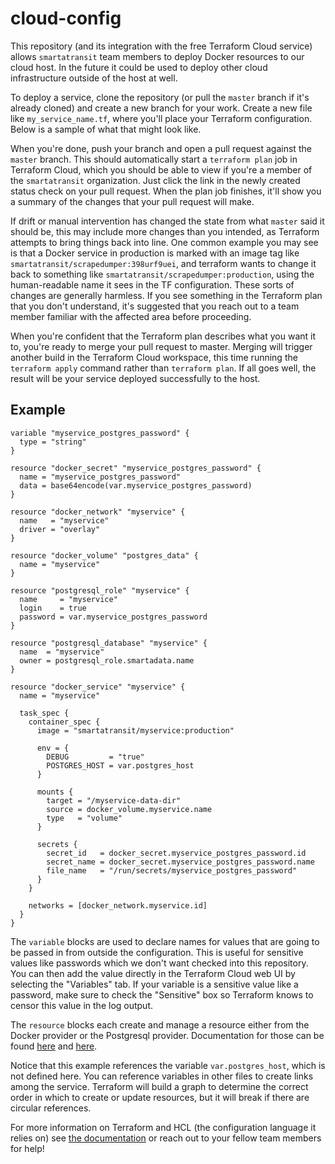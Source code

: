 # cloud-config
This repository (and its integration with the free Terraform Cloud service) allows `smartatransit` team members to deploy Docker resources to our cloud host. In the future it could be used to deploy other cloud infrastructure outside of the host at well.

To deploy a service, clone the repository (or pull the `master` branch if it's already cloned) and create a new branch for your work. Create a new file like `my_service_name.tf`, where you'll place your Terraform configuration. Below is a sample of what that might look like.

When you're done, push your branch and open a pull request against the `master` branch. This should automatically start a `terraform plan` job in Terraform Cloud, which you should be able to view if you're a member of the `smartatransit` organization. Just click the link in the newly created status check on your pull request. When the plan job finishes, it'll show you a summary of the changes that your pull request will make.

If drift or manual intervention has changed the state from what `master` said it should be, this may include more changes than you intended, as Terraform attempts to bring things back into line. One common example you may see is that a Docker service in production is marked with an image tag like `smartatransit/scrapedumper:398urf9uei`, and terraform wants to change it back to something like `smartatransit/scrapedumper:production`, using the human-readable name it sees in the TF configuration. These sorts of changes are generally harmless. If you see something in the Terraform plan that you don't understand, it's suggested that you reach out to a team member familiar with the affected area before proceeding.

When you're confident that the Terraform plan describes what you want it to, you're ready to merge your pull request to master. Merging will trigger another build in the Terraform Cloud workspace, this time running the `terraform apply` command rather than `terraform plan`. If all goes well, the result will be your service deployed successfully to the host.

## Example

```hcl
variable "myservice_postgres_password" {
  type = "string"
}

resource "docker_secret" "myservice_postgres_password" {
  name = "myservice_postgres_password"
  data = base64encode(var.myservice_postgres_password)
}

resource "docker_network" "myservice" {
  name   = "myservice"
  driver = "overlay"
}

resource "docker_volume" "postgres_data" {
  name = "myservice"
}

resource "postgresql_role" "myservice" {
  name     = "myservice"
  login    = true
  password = var.myservice_postgres_password
}

resource "postgresql_database" "myservice" {
  name  = "myservice"
  owner = postgresql_role.smartadata.name
}

resource "docker_service" "myservice" {
  name = "myservice"

  task_spec {
    container_spec {
      image = "smartatransit/myservice:production"

      env = {
        DEBUG         = "true"
        POSTGRES_HOST = var.postgres_host
      }

      mounts {
        target = "/myservice-data-dir"
        source = docker_volume.myservice.name
        type   = "volume"
      }

      secrets {
        secret_id   = docker_secret.myservice_postgres_password.id
        secret_name = docker_secret.myservice_postgres_password.name
        file_name   = "/run/secrets/myservice_postgres_password"
      }
    }

    networks = [docker_network.myservice.id]
  }
}
```

The `variable` blocks are used to declare names for values that are going to be passed in from outside the configuration. This is useful for sensitive values like passwords which we don't want checked into this repository. You can then add the value directly in the Terraform Cloud web UI by selecting the "Variables" tab. If your variable is a sensitive value like a password, make sure to check the "Sensitive" box so Terraform knows to censor this value in the log output.

The `resource` blocks each create and manage a resource either from the Docker provider or the Postgresql provider. Documentation for those can be found [here](https://www.terraform.io/docs/providers/docker/) and [here](https://www.terraform.io/docs/providers/postgresql/).

Notice that this example references the variable `var.postgres_host`, which is not defined here. You can reference variables in other files to create links among the service. Terraform will build a graph to determine the correct order in which to create or update resources, but it will break if there are circular references.

For more information on Terraform and HCL (the configuration language it relies on) see [the documentation](https://www.terraform.io/intro/index.html) or reach out to your fellow team members for help!
